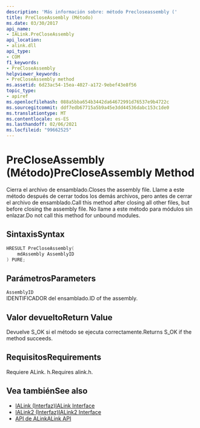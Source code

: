 ```yaml
---
description: 'Más información sobre: método Precloseassembly ('
title: PreCloseAssembly (Método)
ms.date: 03/30/2017
api_name:
- IALink.PreCloseAssembly
api_location:
- alink.dll
api_type:
- COM
f1_keywords:
- PreCloseAssembly
helpviewer_keywords:
- PreCloseAssembly method
ms.assetid: 6d23ac54-15ea-4027-a172-9ebef43e8f56
topic_type:
- apiref
ms.openlocfilehash: 088a5bba654b3442da64672991d76537e9b4722c
ms.sourcegitcommit: ddf7edb67715a5b9a45e3dd44536dabc153c1de0
ms.translationtype: MT
ms.contentlocale: es-ES
ms.lasthandoff: 02/06/2021
ms.locfileid: "99662525"
---
```

# <a name="precloseassembly-method"></a><span data-ttu-id="39453-103">PreCloseAssembly (Método)</span><span class="sxs-lookup"><span data-stu-id="39453-103">PreCloseAssembly Method</span></span>

<span data-ttu-id="39453-104">Cierra el archivo de ensamblado.</span><span class="sxs-lookup"><span data-stu-id="39453-104">Closes the assembly file.</span></span> <span data-ttu-id="39453-105">Llame a este método después de cerrar todos los demás archivos, pero antes de cerrar el archivo de ensamblado.</span><span class="sxs-lookup"><span data-stu-id="39453-105">Call this method after closing all other files, but before closing the assembly file.</span></span> <span data-ttu-id="39453-106">No llame a este método para módulos sin enlazar.</span><span class="sxs-lookup"><span data-stu-id="39453-106">Do not call this method for unbound modules.</span></span>  
  
## <a name="syntax"></a><span data-ttu-id="39453-107">Sintaxis</span><span class="sxs-lookup"><span data-stu-id="39453-107">Syntax</span></span>  
  
```cpp  
HRESULT PreCloseAssembly(  
    mdAssembly AssemblyID  
) PURE;  
```  
  
## <a name="parameters"></a><span data-ttu-id="39453-108">Parámetros</span><span class="sxs-lookup"><span data-stu-id="39453-108">Parameters</span></span>  

 `AssemblyID`  
 <span data-ttu-id="39453-109">IDENTIFICADOR del ensamblado.</span><span class="sxs-lookup"><span data-stu-id="39453-109">ID of the assembly.</span></span>  
  
## <a name="return-value"></a><span data-ttu-id="39453-110">Valor devuelto</span><span class="sxs-lookup"><span data-stu-id="39453-110">Return Value</span></span>  

 <span data-ttu-id="39453-111">Devuelve S_OK si el método se ejecuta correctamente.</span><span class="sxs-lookup"><span data-stu-id="39453-111">Returns S_OK if the method succeeds.</span></span>  
  
## <a name="requirements"></a><span data-ttu-id="39453-112">Requisitos</span><span class="sxs-lookup"><span data-stu-id="39453-112">Requirements</span></span>  

 <span data-ttu-id="39453-113">Requiere ALink. h.</span><span class="sxs-lookup"><span data-stu-id="39453-113">Requires alink.h.</span></span>  
  
## <a name="see-also"></a><span data-ttu-id="39453-114">Vea también</span><span class="sxs-lookup"><span data-stu-id="39453-114">See also</span></span>

- [<span data-ttu-id="39453-115">IALink (Interfaz)</span><span class="sxs-lookup"><span data-stu-id="39453-115">IALink Interface</span></span>](ialink-interface.md)
- [<span data-ttu-id="39453-116">IALink2 (Interfaz)</span><span class="sxs-lookup"><span data-stu-id="39453-116">IALink2 Interface</span></span>](ialink2-interface.md)
- [<span data-ttu-id="39453-117">API de ALink</span><span class="sxs-lookup"><span data-stu-id="39453-117">ALink API</span></span>](index.md)
